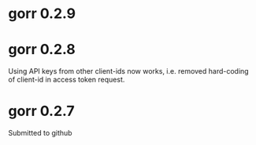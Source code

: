 # gorr 0.2.9

# gorr 0.2.8

Using API keys from other client-ids now works, i.e. removed hard-coding of client-id in access token request.

# gorr 0.2.7

Submitted to github
